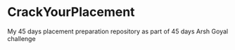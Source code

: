 # CrackYourPlacement
My 45 days placement preparation repository as part of 45 days Arsh Goyal challenge
